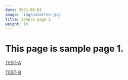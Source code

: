 ```yaml
---
date: 2021-06-01
image: 'img/palmtree.jpg'
title: Sample page 1
weight: 10
---
```



# This page is sample page 1.


[TEST-A](/k/post/samplea.html)  

[TEST-B](/k/post/sampleb.html)  


